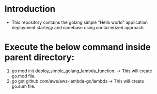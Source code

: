 # Introduction
- This repository contains the golang simple "Hello world" application deployment startegy and codebase using containerized approach.

# Execute the below command inside parent directory:  
1. go mod init deploy_simple_golang_lambda_function.   -> This will create go.mod file.
2. go get github.com/aws/aws-lambda-go/lambda          -> This will create go.sum file.
   

